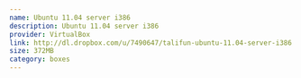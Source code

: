```yaml
---
name: Ubuntu 11.04 server i386
description: Ubuntu 11.04 server i386
provider: VirtualBox
link: http://dl.dropbox.com/u/7490647/talifun-ubuntu-11.04-server-i386.box
size: 372MB
category: boxes
---
```

